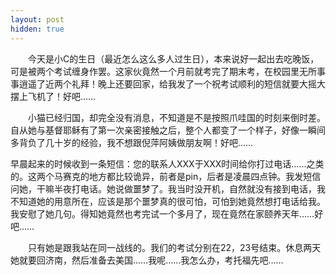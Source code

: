 ```yaml
---
layout: post
hidden: true
---
```

　　今天是小C的生日（最近怎么这么多人过生日），本来说好一起出去吃晚饭，可是被两个考试缠身作罢。这家伙竟然一个月前就考完了期末考，在校园里无所事事逍遥了近两个礼拜！晚上还要回家，给我发了一个祝考试顺利的短信就要大摇大摆上飞机了！好吧……

　　小猫已经归国，却完全没有消息，不知道是不是按照爪哇国的时刻来倒时差。自从她与基督耶稣有了第一次亲密接触之后，整个人都变了一个样子，好像一瞬间多背负了几十岁的经验，我不想跟倪萍阿姨做朋友啊！好吧……
  
早晨起来的时候收到一条短信：您的联系人XXX于XXX时间给你打过电话……之类的。这两个马赛克的地方都比较诡异，前者是pin，后者是凌晨四点钟。我发短信问她，干嘛半夜打电话。她说做噩梦了。我当时没开机，自然就没有接到电话，我不知道她的用意所在，应该是那个噩梦真的很可怕，可怕到她竟然想打电话给我。我安慰了她几句。得知她竟然也考完试一个多月了，现在竟然在家颐养天年……好吧……

　　只有她是跟我站在同一战线的。我们的考试分别在22，23号结束。休息两天她就要回济南，然后准备去美国……我呢……我怎么办，考托福先吧……